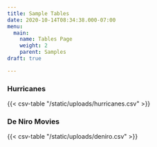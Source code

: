 ```yaml
---
title: Sample Tables
date: 2020-10-14T08:34:38.000-07:00
menu:
  main:
    name: Tables Page
    weight: 2
    parent: Samples
draft: true

---
```

### Hurricanes

{{< csv-table "/static/uploads/hurricanes.csv" >}}

### De Niro Movies

{{< csv-table "/static/uploads/deniro.csv" >}}